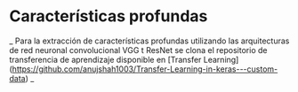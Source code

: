# Características profundas
_ Para la extracción de características profundas utilizando las arquitecturas de red neuronal convolucional VGG t ResNet se clona el repositorio de transferencia de aprendizaje disponible en  [Transfer Learning] (https://github.com/anujshah1003/Transfer-Learning-in-keras---custom-data)
_
